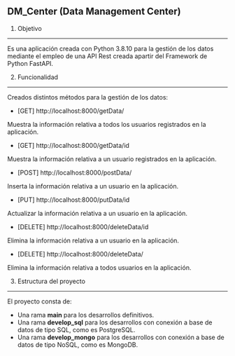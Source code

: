 DM_Center (Data Management Center)
----------------------------------

1. Objetivo
-----------

Es una aplicación creada con Python 3.8.10 para la gestión de los datos mediante el empleo de una API Rest creada apartir del Framework de Python FastAPI.

2. Funcionalidad
----------------

Creados distintos métodos para la gestión de los datos:

* [GET] http://localhost:8000/getData/

Muestra la información relativa a todos los usuarios registrados en la aplicación.

* [GET] http://localhost:8000/getData/id

Muestra la información relativa a un usuario registrados en la aplicación.

* [POST] http://localhost:8000/postData/

Inserta la información relativa a un usuario en la aplicación.

* [PUT] http://localhost:8000/putData/id

Actualizar la información relativa a un usuario en la aplicación.

* [DELETE] http://localhost:8000/deleteData/id

Elimina la información relativa a un usuario en la aplicación.

* [DELETE] http://localhost:8000/deleteData/

Elimina la información relativa a todos usuarios en la aplicación.

3. Estructura del proyecto
--------------------------

El proyecto consta de:
* Una rama **main** para los desarrollos definitivos.
* Una rama **develop_sql** para los desarrollos con conexión a base de datos de tipo SQL, como es PostgreSQL.
* Una rama **develop_mongo** para los desarrollos con conexión a base de datos de tipo NoSQL, como es MongoDB.